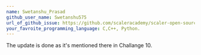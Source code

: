 ```yaml
---
name: Swetanshu_Prasad
github_user_name: Swetanshu575
url_of_github_issue: https://github.com/scaleracademy/scaler-open-source-september-challenge/issues/371
your_favroite_programming_language: C,C++, Python.
---
```

The update is done as it's mentioned there in Challange 10. 
